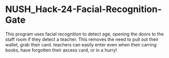 # NUSH_Hack-24-Facial-Recognition-Gate
This program uses facial recognition to detect age, opening the doors to the staff room if they detect a teacher. This removes the need to pull out their wallet, grab their card. teachers can easily enter even when their carring books, have forgotten their axcess card, or in a hurry!
